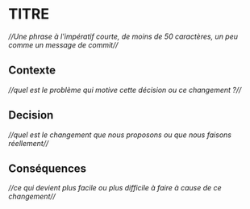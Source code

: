 # TITRE

_//Une phrase à l'impératif courte, de moins de 50 caractères, un peu comme un message de commit//_

## Contexte

_//quel est le problème qui motive cette décision ou ce changement ?//_

## Decision

_//quel est le changement que nous proposons ou que nous faisons réellement//_

## Conséquences

_//ce qui devient plus facile ou plus difficile à faire à cause de ce changement//_

